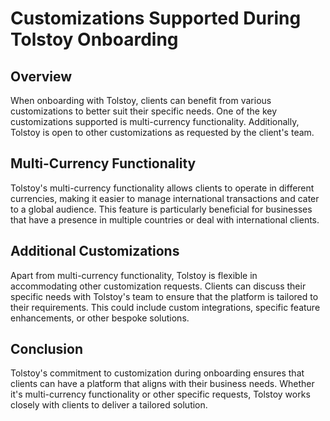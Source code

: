 # Customizations Supported During Tolstoy Onboarding

## Overview
When onboarding with Tolstoy, clients can benefit from various customizations to better suit their specific needs. One of the key customizations supported is multi-currency functionality. Additionally, Tolstoy is open to other customizations as requested by the client's team.

## Multi-Currency Functionality
Tolstoy's multi-currency functionality allows clients to operate in different currencies, making it easier to manage international transactions and cater to a global audience. This feature is particularly beneficial for businesses that have a presence in multiple countries or deal with international clients.

## Additional Customizations
Apart from multi-currency functionality, Tolstoy is flexible in accommodating other customization requests. Clients can discuss their specific needs with Tolstoy's team to ensure that the platform is tailored to their requirements. This could include custom integrations, specific feature enhancements, or other bespoke solutions.

## Conclusion
Tolstoy's commitment to customization during onboarding ensures that clients can have a platform that aligns with their business needs. Whether it's multi-currency functionality or other specific requests, Tolstoy works closely with clients to deliver a tailored solution.
